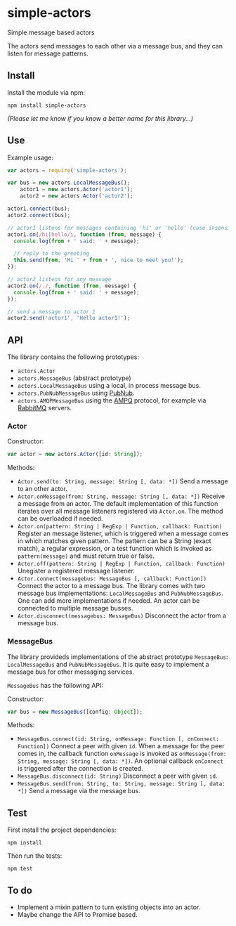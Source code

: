 # simple-actors

Simple message based actors

The actors send messages to each other via a message bus, and they can listen
for message patterns.


## Install

Install the module via npm:

    npm install simple-actors

*(Please let me know if you know a better name for this library...)*


## Use

Example usage:

```js
var actors = require('simple-actors');

var bus = new actors.LocalMessageBus();
    actor1 = new actors.Actor('actor1');
    actor2 = new actors.Actor('actor2');

actor1.connect(bus);
actor2.connect(bus);

// actor1 listens for messages containing 'hi' or 'hello' (case insensitive)
actor1.on(/hi|hello/i, function (from, message) {
  console.log(from + ' said: ' + message);

  // reply to the greeting
  this.send(from, 'Hi ' + from + ', nice to meet you!');
});

// actor2 listens for any message
actor2.on(/./, function (from, message) {
  console.log(from + ' said: ' + message);
});

// send a message to actor 1
actor2.send('actor1', 'Hello actor1!');
```


## API

The library contains the following prototypes:

- `actors.Actor`
- `actors.MessageBus` (abstract prototype)
- `actors.LocalMessageBus` using a local, in process message bus.
- `actors.PubNubMessageBus` using [PubNub](http://www.pubnub.com/).
- `actors.AMQPMessageBus` using the [AMPQ](http://www.amqp.org/) protocol,
  for example via [RabbitMQ](https://www.rabbitmq.com/) servers.


### Actor

Constructor:

```js
var actor = new actors.Actor([id: String]);
```

Methods:

- `Actor.send(to: String, message: String [, data: *])`
  Send a message to an other actor.
- `Actor.onMessage(from: String, message: String [, data: *])`
  Receive a message from an actor. The default implementation of this function
  iterates over all message listeners registered via `Actor.on`. The method can
  be overloaded if needed.
- `Actor.on(pattern: String | RegExp | Function, callback: Function)`
  Register an message listener, which is triggered when a message comes in which
  matches given pattern. The pattern can be a String (exact match), a
  regular expression, or a test function which is invoked as `pattern(message)`
  and must return true or false.
- `Actor.off(pattern: String | RegExp | Function, callback: Function)`
  Unegister a registered message listener.
- `Actor.connect(messagebus: MessageBus [, callback: Function])`
  Connect the actor to a message bus. The library comes with two message bus
  implementations: `LocalMessageBus` and `PubNubMessageBus`. One can add more
  implementations if needed. An actor can be connected to multiple message
  busses.
- `Actor.disconnect(messagebus: MessageBus)`
  Disconnect the actor from a message bus.


### MessageBus

The library provideds implementations of the abstract prototype `MessageBus`:
`LocalMessageBus` and `PubNubMessageBus`. It is quite easy to implement a
message bus for other messaging services.

`MessageBus` has the following API:

Constructor:

```js
var bus = new MessageBus([config: Object]);
```

Methods:

- `MessageBus.connect(id: String, onMessage: Function [, onConnect: Function])`
  Connect a peer with given `id`. When a message for the peer comes in,
  the callback function `onMessage` is invoked as `onMessage(from: String,
  message: String [, data: *])`. An optional callback `onConnect` is triggered
  after the connection is created.
- `MessageBus.disconnect(id: String)`
  Disconnect a peer with given `id`.
- `MessageBus.send(from: String, to: String, message: String [, data: *])`
  Send a message via the message bus.



## Test

First install the project dependencies:

    npm install

Then run the tests:

    npm test


## To do

- Implement a mixin pattern to turn existing objects into an actor.
- Maybe change the API to Promise based.
